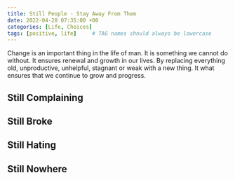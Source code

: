 ```yaml
---
title: Still People - Stay Away From Them
date: 2022-04-28 07:35:00 +00
categories: [Life, Choices]
tags: [positive, life]     # TAG names should always be lowercase
---
```


Change is an important thing in the life of man. It is something we cannot do without. It ensures renewal and growth in our lives. By replacing everything old, unproductive, unhelpful, stagnant or weak with a new thing. It what ensures that we continue to grow and progress.


## Still Complaining


## Still Broke

## Still Hating

## Still Nowhere